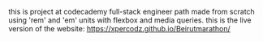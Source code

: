 this is project at codecademy full-stack engineer path made from scratch using 'rem' and 'em' units with flexbox and media queries.
this is the live version of the website: https://xpercodz.github.io/Beirutmarathon/
